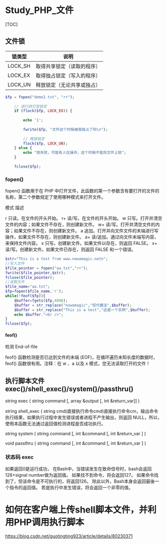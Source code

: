 # Study_PHP_文件

[TOC]

## 文件锁

| 锁类型  | 说明                       |
| ------- | -------------------------- |
| LOCK_SH | 取得共享锁定（读取的程序） |
| LOCK_EX | 取得独占锁定（写入的程序） |
| LOCK_UN | 释放锁定（无论共享或独占） |

```php
$fp = fopen("demo2.txt", "r+");
    
    // 进行排它型锁定
    if (flock($fp, LOCK_EX)) {
    
        echo '1';
    
        fwrite($fp, "文件这个时候被我独占了哟\n");
    
        // 释放锁定
        flock($fp, LOCK_UN);
    } else {
        echo "锁失败，可能有人在操作，这个时候不能将文件上锁";
    }
    
    fclose($fp);
```

### fopen()

fopen() 函数用于在 PHP 中打开文件，此函数的第一个参数含有要打开的文件的名称，第二个参数规定了使用哪种模式来打开文件。

模式 描述

r 只读。在文件的开头开始。
r+ 读/写。在文件的开头开始。
w 只写。打开并清空文件的内容；如果文件不存在，则创建新文件。
w+ 读/写。打开并清空文件的内容；如果文件不存在，则创建新文件。
a 追加。打开并向文件文件的末端进行写操作，如果文件不存在，则创建新文件。
a+ 读/追加。通过向文件末端写内容，来保持文件内容。
x 只写。创建新文件。如果文件以存在，则返回 FALSE。
x+ 读/写。创建新文件。如果文件已存在，则返回 FALSE 和一个错误。

```php
$str="This is a test from www.nowamagic.netn";
//写入文件
$file_pointer = fopen("aa.txt","r+");   
fwrite($file_pointer,$str);
fclose($file_pointer);
//读取文件
$file_name="aa.txt";
$fp=fopen($file_name,'r');
while(!feof($fp)){
    $buffer=fgets($fp,4096);
    $buffer = str_replace("nowamagic","现代魔法",$buffer);
    $buffer = str_replace("This is a test","这是一个实例",$buffer);
    echo $buffer."<br />";
}
fclose($fp);
```

#### feof()

检测 End-of-file

feof() 函数检测是否已达到文件的末端 (EOF)，在循环遍历未知长度的数据时，feof() 函数很有用。注释：在 w 、a 以及 x 模式，您无法读取打开的文件！

## 执行脚本文件  exec()/shell_exec()/system()/passthru()

string exec ( string command [, array &output [, int &return_var]] ) 

string shell_exec ( string cmd)直接执行命令cmd)直接执行命令cm，输出命令执行结果，如果执行过程中发生错误或者进程不产生输出，则返回 NULL，所以，使用本函数无法通过返回值检测进程是否成功执行。

string system ( string command [, int &command [, int &return_var ] ) 

void passthru ( string command [, int &command [, int &return_var ] ) 

### 状态码 exec

如果返回0是运行成功， 
在Bash中，当错误发生在致命信号时，bash会返回128+signal number做为返回值。 
如果找不到命令，将会返回127。 
如果命令找到了，但该命令是不可执行的，将返回126。 
除此以外，Bash本身会返回最後一个指令的返回值。 
若是执行中发生错误，将会返回一个非零的值。 

# 如何在客户端上传shell脚本文件，并利用PHP调用执行脚本

https://blog.csdn.net/guotingting923/article/details/80230371

